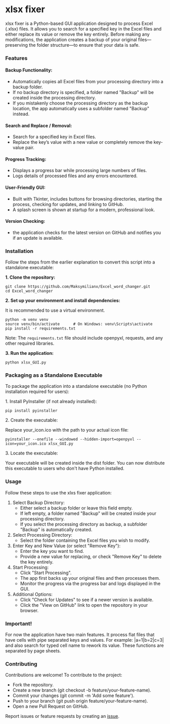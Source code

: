# xlsx fixer

xlsx fixer is a Python-based GUI application designed to process Excel (.xlsx) files. It allows you to search for a
specified key in the Excel files and either replace its value or remove the key entirely. Before making any
modifications, the application creates a backup of your original files—preserving the folder structure—to ensure that
your data is safe.

### Features

#### Backup Functionality:
* Automatically copies all Excel files from your processing directory into a backup folder.
* If no backup directory is specified, a folder named "Backup" will be created inside the processing directory.
* If you mistakenly choose the processing directory as the backup location, the app automatically uses a subfolder named "Backup" instead.

#### Search and Replace / Removal:
* Search for a specified key in Excel files.
* Replace the key’s value with a new value or completely remove the key-value pair.

#### Progress Tracking:
* Displays a progress bar while processing large numbers of files.
* Logs details of processed files and any errors encountered.

#### User-Friendly GUI:
* Built with Tkinter, includes buttons for browsing directories, starting the process, checking for updates, and linking to GitHub.
* A splash screen is shown at startup for a modern, professional look.

#### Version Checking:
* the application checks for the latest version on GitHub and notifies you if an update is available.



### Installation

Follow the steps from the earlier explanation to convert this script into a standalone executable:

**1\. Clone the repository:**

    git clone https://github.com/Maksymilianx/Excel_word_changer.git
    cd Excel_word_changer
   
**2\. Set up your environment and install dependencies:** 

It is recommended to use a virtual environment.
 
    python -m venv venv
    source venv/bin/activate      # On Windows: venv\Scripts\activate
    pip install -r requirements.txt

   Note: The `requirements.txt` file should include openpyxl, requests, and any other required libraries.

**3\. Run the application:**

    python xlsx_GUI.py

### Packaging as a Standalone Executable
To package the application into a standalone executable (no Python installation required for users):

1\. Install PyInstaller (if not already installed):

    pip install pyinstaller

2\. Create the executable:

Replace your_icon.ico with the path to your actual icon file:

    pyinstaller --onefile --windowed --hidden-import=openpyxl --icon=your_icon.ico xlsx_GUI.py


3\. Locate the executable:

Your executable will be created inside the dist folder.
You can now distribute this executable to users who don't have Python installed.

### Usage

Follow these steps to use the xlxs fixer application:

1. Select Backup Directory:
   * Either select a backup folder or leave this field empty.
   * If left empty, a folder named "Backup" will be created inside your processing directory.
   * If you select the processing directory as backup, a subfolder "Backup" is automatically created.
2. Select Processing Directory:
   * Select the folder containing the Excel files you wish to modify.
3. Enter Key and New Value (or select "Remove Key"):
   * Enter the key you want to find.
   * Provide a new value for replacing, or check "Remove Key" to delete the key entirely.
4. Start Processing:
   * Click "Start Processing".
   * The app first backs up your original files and then processes them.
   * Monitor the progress via the progress bar and logs displayed in the GUI.
5. Additional Options:
   * Click "Check for Updates" to see if a newer version is available.
   * Click the "View on GitHub" link to open the repository in your browser.

### Important!  

For now the application have two main features. It process flat files that have cells with pipe separated keys and values. For example:
|a=1|b=2|c=3| and also search for typed cell name to rework its value. These functions are separated by page sheets.

### Contributing
Contributions are welcome! To contribute to the project:
* Fork the repository.
* Create a new branch (git checkout -b feature/your-feature-name).
* Commit your changes (git commit -m 'Add some feature').
* Push to your branch (git push origin feature/your-feature-name).
* Open a new Pull Request on GitHub. 
 
Report issues or feature requests by creating an [issue](https://github.com/Maksymilianx/Excel_word_changer/issues).
